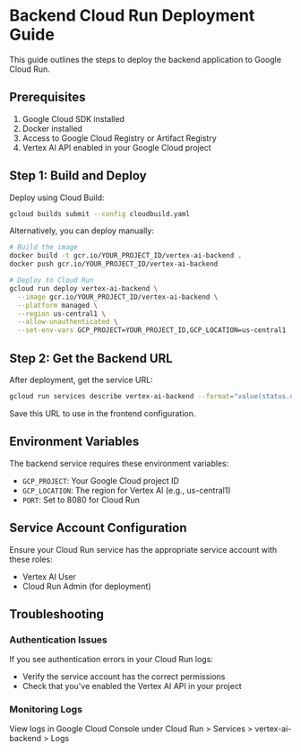 
# Backend Cloud Run Deployment Guide

This guide outlines the steps to deploy the backend application to Google Cloud Run.

## Prerequisites

1. Google Cloud SDK installed
2. Docker installed
3. Access to Google Cloud Registry or Artifact Registry
4. Vertex AI API enabled in your Google Cloud project

## Step 1: Build and Deploy

Deploy using Cloud Build:
```bash
gcloud builds submit --config cloudbuild.yaml
```

Alternatively, you can deploy manually:

```bash
# Build the image
docker build -t gcr.io/YOUR_PROJECT_ID/vertex-ai-backend .
docker push gcr.io/YOUR_PROJECT_ID/vertex-ai-backend

# Deploy to Cloud Run
gcloud run deploy vertex-ai-backend \
  --image gcr.io/YOUR_PROJECT_ID/vertex-ai-backend \
  --platform managed \
  --region us-central1 \
  --allow-unauthenticated \
  --set-env-vars GCP_PROJECT=YOUR_PROJECT_ID,GCP_LOCATION=us-central1
```

## Step 2: Get the Backend URL

After deployment, get the service URL:
```bash
gcloud run services describe vertex-ai-backend --format="value(status.url)" --region=us-central1
```

Save this URL to use in the frontend configuration.

## Environment Variables

The backend service requires these environment variables:
- `GCP_PROJECT`: Your Google Cloud project ID
- `GCP_LOCATION`: The region for Vertex AI (e.g., us-central1)
- `PORT`: Set to 8080 for Cloud Run

## Service Account Configuration

Ensure your Cloud Run service has the appropriate service account with these roles:
- Vertex AI User
- Cloud Run Admin (for deployment)

## Troubleshooting

### Authentication Issues
If you see authentication errors in your Cloud Run logs:
- Verify the service account has the correct permissions
- Check that you've enabled the Vertex AI API in your project

### Monitoring Logs
View logs in Google Cloud Console under Cloud Run > Services > vertex-ai-backend > Logs
